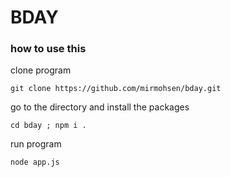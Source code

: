 # BDAY
### how to use this

clone program
```
git clone https://github.com/mirmohsen/bday.git
```

go to the directory and install the packages
```
cd bday ; npm i .
```

run program
```
node app.js
```

